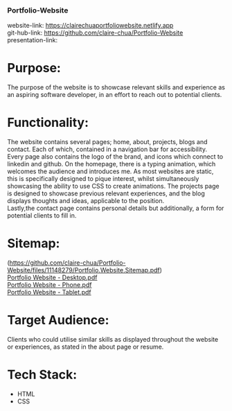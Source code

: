 ### Portfolio-Website
website-link: <https://clairechuaportfoliowebsite.netlify.app>  
git-hub-link: <https://github.com/claire-chua/Portfolio-Website>  
presentation-link:  

# Purpose:  
The purpose of the website is to showcase relevant skills and experience as an aspiring software developer, in an effort to reach out to potential clients.  
# Functionality:  
The website contains several pages; home, about, projects, blogs and contact. Each of which, contained in a navigation bar for accessibility.  
Every page also contains the logo of the brand, and icons which connect to linkedin and github. 
On the homepage, there is a typing animation, which welcomes the audience and introduces me. As most websites are static, this is specifically designed to pique interest, whilst simultaneously showcasing the ability to use CSS to create animations.
The projects page is designed to showcase previous relevant experiences, and the blog displays thoughts and ideas, applicable to the position.  
Lastly,the contact page contains personal details but additionally, a form for potential clients to fill in.

# Sitemap:  
(https://github.com/claire-chua/Portfolio-Website/files/11148279/Portfolio.Website.Sitemap.pdf)  
[Portfolio Website - Desktop.pdf](https://github.com/claire-chua/Portfolio-Website/files/11148368/Portfolio.Website.-.Desktop.pdf)  
[Portfolio Website - Phone.pdf](https://github.com/claire-chua/Portfolio-Website/files/11148351/Portfolio.Website.-.Phone.pdf)  
[Portfolio Website - Tablet.pdf](https://github.com/claire-chua/Portfolio-Website/files/11148353/Portfolio.Website.-.Tablet.pdf)

# Target Audience:  
Clients who could utilise similar skills as displayed throughout the website or experiences, as stated in the about page or resume.  

# Tech Stack:  
- HTML
- CSS
